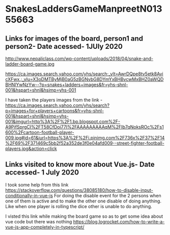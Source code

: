 # SnakesLaddersGameManpreetN01355663

## Links for images of the board, person1 and person2- Date acessed- 1JUly 2020
http://www.nepaliclass.com/wp-content/uploads/2018/04/snake-and-ladder-board-game.jpg

https://ca.images.search.yahoo.com/yhs/search;_ylt=AwrDQpe8tv5etk8AvicXFwx.;_ylu=X3oDMTByMjB0aG5zBGNvbG8DYmYxBHBvcwMxBHZ0aWQDBHNlYwNzYw--?p=snakes+ladders+images&fr=yhs-shnl-001&hspart=shnl&hsimp=yhs-001

I have taken the players images from the link - https://ca.images.search.yahoo.com/yhs/search?p=images+for+players+cartoons&fr=yhs-shnl-001&hspart=shnl&hsimp=yhs-001&imgurl=http%3A%2F%2F1.bp.blogspot.com%2F-A9PifSprgCI%2FT58CfDoi77I%2FAAAAAAAAAqM%2FIb7qNoksROc%2Fs1600%2Fcartoon-football-player-009.jpg#id=61&iurl=https%3A%2F%2Fi.pinimg.com%2F736x%2F37%2F14%2F69%2F371469c5bb2f52a352de3f0e04afd009--street-fighter-football-players.jpg&action=click

## Links visited to know more about Vue.js- Date accessed- 1 July 2020
I took some help from this link https://stackoverflow.com/questions/38085180/how-to-disable-input-conditionally-in-vue-js 
For doing the disable event for the 2 persons when one of them is active and to make the other one disable of doing anything. Like when one player is rolling the dice other is unable to do anything.
 
 
 I visted this link while making the board game so as to get some idea about vue code but there was nothing https://blog.logrocket.com/how-to-write-a-vue-js-app-completely-in-typescript/
 

